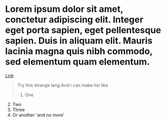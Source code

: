 # Lorem ipsum dolor sit amet, conctetur adipiscing elit. Integer eget porta sapien, eget pellentesque sapien. Duis in aliquam elit. Mauris lacinia magna quis nibh commodo, sed elementum quam elementum.
[Link](#) 
> Try 
> this
> strange
> lang
> And i can make list like
> 1. One
2. Two
3. Three
4. Or another
'and no more'
